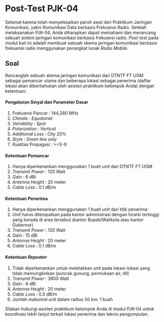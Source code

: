 # Post-Test PJK-04

Selamat karena telah menyelesaikan paruh awal dari Praktikum Jaringan Komunikasi, yakni Komunikasi Data berbasis Frekuensi Radio. Setelah melaksanakan PJK-04, Anda diharapkan dapat memahami dan merancang sebuah sistem jaringan komunikasi berbasis frekuensi radio. _Post-test_ pada modul kali ini adalah membuat sebuah skema jaringan komunikasi berbasis frekuensi radio menggunakan perangkat lunak _Radio Mobile_.

## Soal

Rancanglah sebuah skema jaringan komunikasi dari DTNTF FT UGM sebagai pemancar utama dan beberapa lokasi sebagai penerima (daftar lokasi akan diberitahukan oleh asisten praktikum kelompok Anda) dengan ketentuan:

#### Pengaturan Sinyal dan Parameter Dasar
1. Frekuensi Pancar : 144,280 MHz
2. _Climate_ : _Equatorial_
3. _Variability_ : _Spot_
4. _Polarization_ : _Vertical_
5. _Additional Loss_ : _City_ 20%
6. _Style_ : _Green line only_
7. Kualitas Propagasi : >=S-9

#### Ketentuan Pemancar
1. Hanya diperkenankan menggunakan 1 buah _unit_ dari DTNTF FT UGM
2. _Transmit Power_ : 120 Watt
3. _Gain_ : 6 dBi
4. _Antenna Height_ : 20 meter
5. _Cable Loss_ : 0.1 dB/m

#### Ketentuan Penerima
1. Hanya diperkenankan menggunakan 1 buah _unit_ dari titik penerima
2. _Unit_ harus ditempatkan pada kantor administrasi dengan hirarki tertinggi yang berada di area tersebut (kantor Bupati/Walikota atau kantor Gubernur)
3. _Transmit Power_ : 120 Watt
4. _Gain_ : 15 dBi
5. _Antenna Height_ : 20 meter
6. _Cable Loss_ : 0.1 dB/m

#### Ketentuan _Repeater_
1. Tidak diperkenankan untuk meletakkan _unit_ pada lokasi-lokasi yang tidak memungkinkan (puncak gunung, permukaan air, dll)
2. _Transmit Power_ : 3600 Watt
3. _Gain_ : 6 dBi
4. _Antenna Height_ : 20 meter
5. _Cable Loss_ : 0.5 dB/m
6. Jumlah maksimal _unit_ dalam radius 50 km: 1 buah

Silakan hubungi asisten praktikum kelompok Anda di modul PJK-04 untuk koordinasi lebih lanjut terkait lokasi penerima dan teknis pengumpulan.